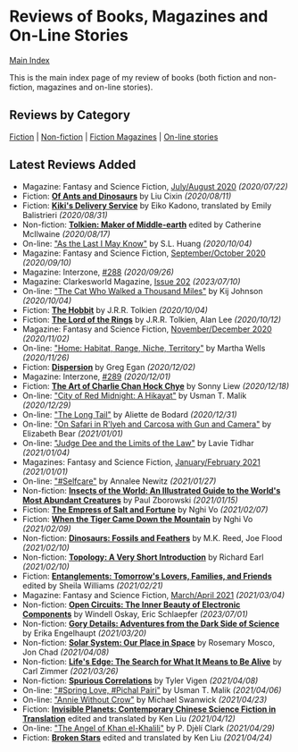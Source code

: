# Reviews of Books, Magazines and On-Line Stories

[Main Index](../README.md)

This is the main index page of my review of books (both fiction and non-fiction, magazines and on-line stories).

## Reviews by Category

[Fiction](fiction/README.md) | [Non-fiction](nonfiction/README.md) | [Fiction Magazines](magazines/README.md) | [On-line stories](online/README.md)

## Latest Reviews Added
- Magazine: Fantasy and Science Fiction, [July/August 2020](magazine/FantasyAndScienceFiction/20200722-FSF202007.md) *(2020/07/22)*
- Fiction: [**Of Ants and Dinosaurs**](fiction/2020/20200811-OfAntsAndDinosaurs.md) by Liu Cixin *(2020/08/11)*
- Fiction: [**Kiki's Delivery Service**](fiction/2020/20200831-KikiDeliveryService.md) by Eiko Kadono, translated by Emily Balistrieri *(2020/08/31)*
- Non-fiction: [**Tolkien: Maker of Middle-earth**](nonfiction/2020/20200817-TolkienMakerMiddleEarth.md) edited by Catherine McIlwaine *(2020/08/17)*
- On-line: ["As the Last I May Know"](online/2020/20201004-AsTheLastIMayKnow.md) by S.L. Huang *(2020/10/04)*
- Magazine: Fantasy and Science Fiction, [September/October 2020](magazines/FantasyAndScienceFiction/20200910-FSF202009.md) *(2020/09/10)*
- Magazine: Interzone, [#288](magazines/Interzone/20200926-Interzone288.md) *(2020/09/26)*
- Magazine: Clarkesworld Magazine, [Issue 202](magazines/Clarkesworld/20230710-Clarkesworld202.md) *(2023/07/10)*
- On-line: ["The Cat Who Walked a Thousand Miles"](online/2020/20201004-CatWhoWalkedAThousandMiles.md) by Kij Johnson *(2020/10/04)*
- Fiction: [**The Hobbit**](fiction/2020/20201004-TheHobbit.md) by J.R.R. Tolkien *(2020/10/04)*
- Fiction: [**The Lord of the Rings**](fiction/2020/20201012-LordOfTheRings.md) by J.R.R. Tolkien, Alan Lee *(2020/10/12)*
- Magazine: Fantasy and Science Fiction, [November/December 2020](magazines/FantasyAndScienceFiction/20201102-FSF202011.md) *(2020/11/02)*
- On-line: ["Home: Habitat, Range, Niche, Territory"](online/2020/20201126-HomeHabitatRangeNicheTerritory.md) by Martha Wells *(2020/11/26)*
- Fiction: [**Dispersion**](fiction/2020/20201202-DIspersion.md) by Greg Egan *(2020/12/02)*
- Magazine: Interzone, [#289](magazines/Interzone/20201201-Interzone289.md) *(2020/12/01)*
- Fiction: [**The Art of Charlie Chan Hock Chye**](fiction/2020/20201218-ArtCharlieChan.md) by Sonny Liew *(2020/12/18)*
- On-line: ["City of Red Midnight: A Hikayat"](online/2020/20201229-CityRedMidnight.md) by Usman T. Malik *(2020/12/29)*
- On-line: ["The Long Tail"](online/2020/20201231-LongTail.md) by Aliette de Bodard *(2020/12/31)*
- On-line: ["On Safari in R'lyeh and Carcosa with Gun and Camera"](online/2021/20210101-OnSafariInRlyeh.md) by Elizabeth Bear *(2021/01/01)*
- On-line: ["Judge Dee and the Limits of the Law"](online/2021/20210104-JudgeDeeLimitsLaw.md) by Lavie Tidhar *(2021/01/04)*
- Magazines: Fantasy and Science Fiction, [January/February 2021](magazines/FantasyAndScienceFiction/20210101-FSF202101.md) *(2021/01/01)*
- On-line: ["#Selfcare"](online/2021/20210127-Selfcare.md) by Annalee Newitz *(2021/01/27)*
- Non-fiction: [**Insects of the World: An Illustrated Guide to the World's Most Abundant Creatures**](nonfiction/2021/20210115-InsectsOfTheWorld.md) by Paul Zborowski *(2021/01/15)*
- Fiction: [**The Empress of Salt and Fortune**](fiction/2021/20210207-EmpressSaltFortune.md) by Nghi Vo *(2021/02/07)*
- Fiction: [**When the Tiger Came Down the Mountain**](fiction/2021/20210209-WhenTigerCameDownMountain.md) by Nghi Vo *(2021/02/09)*
- Non-fiction: [**Dinosaurs: Fossils and Feathers**](nonfiction/2021/20210210-DinosaursFossilsFeathers.md) by M.K. Reed, Joe Flood *(2021/02/10)*
- Non-fiction: [**Topology: A Very Short Introduction**](nonfiction/2021/20210210-TopologyVeryShortIntroduction.md) by Richard Earl *(2021/02/10)*
- Fiction: [**Entanglements: Tomorrow's Lovers, Families, and Friends**](fiction/2021/20210221-Entanglements.md) edited by Sheila Williams *(2021/02/21)*
- Magazine: Fantasy and Science Fiction, [March/April 2021](magazines/FantasyAndScienceFiction/20210304-FSF202103.md) *(2021/03/04)*
- Non-fiction: [**Open Circuits: The Inner Beauty of Electronic Components**](nonfiction/2023/20230701-OpenCircuits.md) by Windell Oskay, Eric Schlaepfer *(2023/07/01)*
- Non-fiction: [**Gory Details: Adventures from the Dark Side of Science**](nonfiction/2021/20210320-GoryDetails.md) by Erika Engelhaupt *(2021/03/20)*
- Non-fiction: [**Solar System: Our Place in Space**](nonfiction/2021/20210408-SolarSystemOurPlaceInSpace.md) by Rosemary Mosco, Jon Chad *(2021/04/08)*
- Non-fiction: [**Life's Edge: The Search for What It Means to Be Alive**](nonfiction/2021/20210326-LifeEdge.md) by Carl Zimmer *(2021/03/26)*
- Non-fiction: [**Spurious Correlations**](nonfiction/2021/20210408-SpuriousCorrelations.md) by Tyler Vigen *(2021/04/08)*
- On-line: ["#Spring Love, #Pichal Pairi"](online/2021/20210406-SpringLovePichalPairi.md) by Usman T. Malik *(2021/04/06)*
- On-line: ["Annie Without Crow"](online/2021/20210423-AnnieWithoutCrow.md) by Michael Swanwick *(2021/04/23)*
- Fiction: [**Invisible Planets: Contemporary Chinese Science Fiction in Translation**](fiction/2021/20210412-InvisiblePlanets.md) edited and translated by Ken Liu *(2021/04/12)*
- On-line: ["The Angel of Khan el-Khalili"](online/2021/20210429-AngelKhanelKhalili.md) by P. Djèlí Clark *(2021/04/29)*
- Fiction: [**Broken Stars**](fiction/2021/20210424-BrokenStars.md) edited and translated by Ken Liu *(2021/04/24)*
